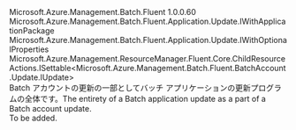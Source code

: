 <Type Name="IUpdate" FullName="Microsoft.Azure.Management.Batch.Fluent.Application.Update.IUpdate">
  <TypeSignature Language="C#" Value="public interface IUpdate : Microsoft.Azure.Management.Batch.Fluent.Application.Update.IWithApplicationPackage, Microsoft.Azure.Management.Batch.Fluent.Application.Update.IWithOptionalProperties, Microsoft.Azure.Management.ResourceManager.Fluent.Core.ChildResourceActions.ISettable&lt;Microsoft.Azure.Management.Batch.Fluent.BatchAccount.Update.IUpdate&gt;" />
  <TypeSignature Language="ILAsm" Value=".class public interface auto ansi abstract IUpdate implements class Microsoft.Azure.Management.Batch.Fluent.Application.Update.IWithApplicationPackage, class Microsoft.Azure.Management.Batch.Fluent.Application.Update.IWithOptionalProperties, class Microsoft.Azure.Management.ResourceManager.Fluent.Core.ChildResourceActions.ISettable`1&lt;class Microsoft.Azure.Management.Batch.Fluent.BatchAccount.Update.IUpdate&gt;" />
  <TypeSignature Language="DocId" Value="T:Microsoft.Azure.Management.Batch.Fluent.Application.Update.IUpdate" />
  <TypeSignature Language="VB.NET" Value="Public Interface IUpdate&#xA;Implements ISettable(Of IUpdate), IWithApplicationPackage, IWithOptionalProperties" />
  <TypeSignature Language="F#" Value="type IUpdate = interface&#xA;    interface ISettable&lt;IUpdate&gt;&#xA;    interface IWithOptionalProperties&#xA;    interface IWithApplicationPackage" />
  <AssemblyInfo>
    <AssemblyName>Microsoft.Azure.Management.Batch.Fluent</AssemblyName>
    <AssemblyVersion>1.0.0.60</AssemblyVersion>
  </AssemblyInfo>
  <Interfaces>
    <Interface>
      <InterfaceName>Microsoft.Azure.Management.Batch.Fluent.Application.Update.IWithApplicationPackage</InterfaceName>
    </Interface>
    <Interface>
      <InterfaceName>Microsoft.Azure.Management.Batch.Fluent.Application.Update.IWithOptionalProperties</InterfaceName>
    </Interface>
    <Interface>
      <InterfaceName>Microsoft.Azure.Management.ResourceManager.Fluent.Core.ChildResourceActions.ISettable&lt;Microsoft.Azure.Management.Batch.Fluent.BatchAccount.Update.IUpdate&gt;</InterfaceName>
    </Interface>
  </Interfaces>
  <Docs>
    <summary>
            <span data-ttu-id="20aab-101">Batch アカウントの更新の一部としてバッチ アプリケーションの更新プログラムの全体です。</span><span class="sxs-lookup"><span data-stu-id="20aab-101">The entirety of a Batch application update as a part of a Batch account update.</span></span>
            </summary>
    <remarks>To be added.</remarks>
  </Docs>
  <Members />
</Type>